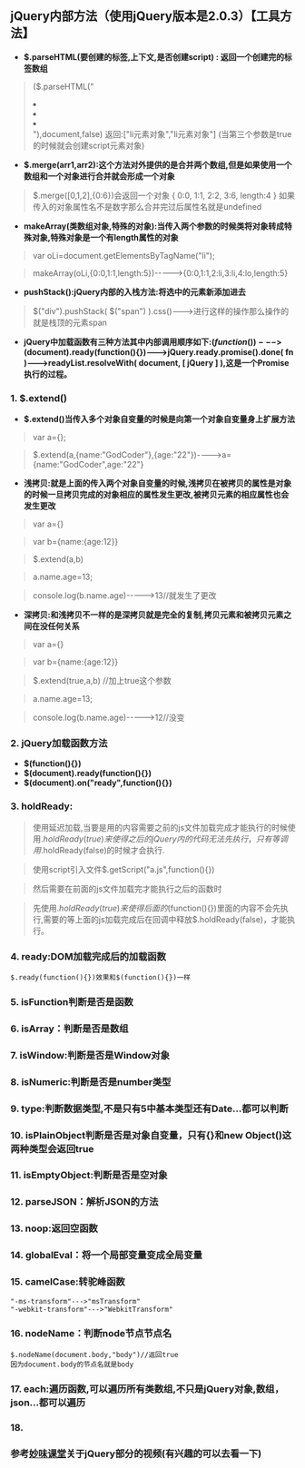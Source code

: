 ## jQuery内部方法（使用jQuery版本是2.0.3）【工具方法】
*  **$.parseHTML(要创建的标签,上下文,是否创建script) : 返回一个创建完的标签数组**
>($.parseHTML("<li></li><li></li><li></li><script></script>"),document,false)
>返回:["li元素对象","li元素对象"] (当第三个参数是true的时候就会创建script元素对象)

* **$.merge(arr1,arr2):这个方法对外提供的是合并两个数组,但是如果使用一个数组和一个对象进行合并就会形成一个对象** 
>$.merge([0,1,2],{0:6})会返回一个对象
{ 
  0:0,
  1:1,
  2:2,
  3:6,
  length:4
}
> 如果传入的对象属性名不是数字那么合并完过后属性名就是undefined
* **makeArray(类数组对象,特殊的对象):当传入两个参数的时候类将对象转成特殊对象,特殊对象是一个有length属性的对象**
>var oLi=document.getElementsByTagName("li");

> makeArray(oLi,{0:0,1:1,length:5})----->{0:0,1:1,2:li,3:li,4:lo,length:5}

* **pushStack():jQuery内部的入栈方法:将选中的元素新添加进去**
>$("div").pushStack( $("span") ).css()--->进行这样的操作那么操作的就是栈顶的元素span

* **jQuery中加载函数有三种方法其中内部调用顺序如下:$(function(){})--->$(document).ready(function(){})--->jQuery.ready.promise().done( fn )--->readyList.resolveWith( document, [ jQuery ] ),这是一个Promise执行的过程。**

### 1. $.extend()
* **$.extend()当传入多个对象自变量的时候是向第一个对象自变量身上扩展方法**
>var a={};

>$.extend(a,{name:"GodCoder"},{age:"22"})---->a={name:"GodCoder",age:"22"}
* **浅拷贝:就是上面的传入两个对象自变量的时候,浅拷贝在被拷贝的属性是对象的时候一旦拷贝完成的对象相应的属性发生更改,被拷贝元素的相应属性也会发生更改**
>var a={}

>var b={name:{age:12}}

>$.extend(a,b)

>a.name.age=13;

>console.log(b.name.age)----->13//就发生了更改

* **深拷贝:和浅拷贝不一样的是深拷贝就是完全的复制,拷贝元素和被拷贝元素之间在没任何关系**
>var a={}

>var b={name:{age:12}}

>$.extend(true,a,b)  //加上true这个参数

>a.name.age=13;

>console.log(b.name.age)----->12//没变

### 2. jQuery加载函数方法
* **$(function(){})**
* **$(document).ready(function(){})**
* **$(document).on("ready",function(){})**

### 3. holdReady:
>使用延迟加载,当要是用的内容需要之前的js文件加载完成才能执行的时候使用$.holdReady(true)来使得之后的jQuery内的代码无法先执行，只有等调用$.holdReady(false)的时候才会执行.

> 使用script引入文件$.getScript("a.js",function(){})

>然后需要在前面的js文件加载完才能执行之后的函数时

>先使用$.holdReady(true)来使得后面的$(function(){})里面的内容不会先执行,需要的等上面的js加载完成后在回调中释放$.holdReady(false)，才能执行。

### 4. ready:DOM加载完成后的加载函数
```
$.ready(function(){})效果和$(function(){})一样
```
### 5. isFunction判断是否是函数

### 6. isArray：判断是否是数组

### 7. isWindow:判断是否是Window对象

### 8. isNumeric:判断是否是number类型

### 9. type:判断数据类型,不是只有5中基本类型还有Date...都可以判断

### 10. isPlainObject判断是否是对象自变量，只有{}和new Object()这两种类型会返回true

### 11. isEmptyObject:判断是否是空对象

### 12. parseJSON：解析JSON的方法

### 13. noop:返回空函数

### 14. globalEval：将一个局部变量变成全局变量

### 15. camelCase:转驼峰函数
```
"-ms-transform"--->"msTransform"
"-webkit-transform"--->"WebkitTransform"
```
### 16. nodeName：判断node节点节点名
```
$.nodeName(document.body,"body")//返回true
因为document.body的节点名就是body
```
### 17. each:遍历函数,可以遍历所有类数组,不只是jQuery对象,数组，json...都可以遍历

### 18. 

### 参考[妙味课堂](http://2017.miaov.com)关于jQuery部分的视频(有兴趣的可以去看一下)